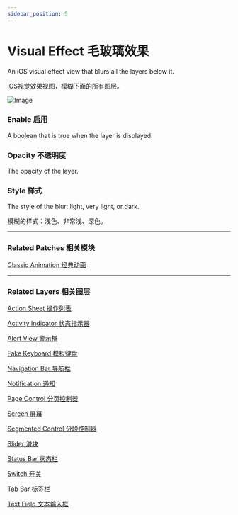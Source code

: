 ```yaml
---
sidebar_position: 5
---
```


# Visual Effect 毛玻璃效果

An iOS visual effect view that blurs all the layers below it.

iOS视觉效果视图，模糊下面的所有图层。

![Image](@site/static/img/docs/iOS/visual-effect.png)

### Enable 启用

A boolean that is true when the layer is displayed.

### Opacity 不透明度

The opacity of the layer.

### Style 样式

The style of the blur: light, very light, or dark.

模糊的样式：浅色、非常浅、深色。

------

### Related Patches 相关模块

[Classic Animation 经典动画](./../Animation/Classic%20Animation.md)

------

### Related Layers 相关图层

[Action Sheet 操作列表](./Action%20Sheet.md)

[Activity Indicator 状态指示器](./Activity%20Indicator.md)

[Alert View 警示框](./Alert%20View.md)

[Fake Keyboard 模拟键盘](./Fake%20Keyboard.md)

[Navigation Bar 导航栏](./Navigation%20Bar.md)

[Notification 通知](./Notification.md)

[Page Control 分页控制器](./Page%20Control.md)

[Screen 屏幕](./Screen.md)

[Segmented Control 分段控制器](./Segmented%20Control.md)

[Slider 滑块](./Slider.md)

[Status Bar 状态栏](./Status%20bar.md)

[Switch 开关](./Switch.md)

[Tab Bar 标签栏](./Tab%20Bar.md)

[Text Field 文本输入框](./Text%20Field.md)
